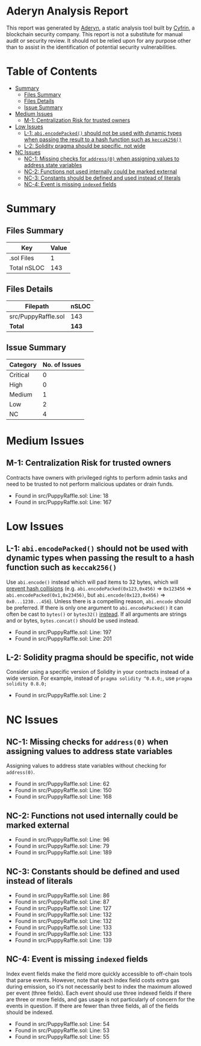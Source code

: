 # Aderyn Analysis Report

This report was generated by [Aderyn](https://github.com/Cyfrin/aderyn), a static analysis tool built by [Cyfrin](https://cyfrin.io), a blockchain security company. This report is not a substitute for manual audit or security review. It should not be relied upon for any purpose other than to assist in the identification of potential security vulnerabilities.
# Table of Contents

- [Summary](#summary)
  - [Files Summary](#files-summary)
  - [Files Details](#files-details)
  - [Issue Summary](#issue-summary)
- [Medium Issues](#medium-issues)
  - [M-1: Centralization Risk for trusted owners](#M-1)
- [Low Issues](#low-issues)
  - [L-1: `abi.encodePacked()` should not be used with dynamic types when passing the result to a hash function such as `keccak256()`](#L-1)
  - [L-2: Solidity pragma should be specific, not wide](#L-2)
- [NC Issues](#nc-issues)
  - [NC-1: Missing checks for `address(0)` when assigning values to address state variables](#NC-1)
  - [NC-2: Functions not used internally could be marked external](#NC-2)
  - [NC-3: Constants should be defined and used instead of literals](#NC-3)
  - [NC-4: Event is missing `indexed` fields](#NC-4)


# Summary

## Files Summary

| Key | Value |
| --- | --- |
| .sol Files | 1 |
| Total nSLOC | 143 |


## Files Details

| Filepath | nSLOC |
| --- | --- |
| src/PuppyRaffle.sol | 143 |
| **Total** | **143** |


## Issue Summary

| Category | No. of Issues |
| --- | --- |
| Critical | 0 |
| High | 0 |
| Medium | 1 |
| Low | 2 |
| NC | 4 |


# Medium Issues

<a name="M-1"></a>
## M-1: Centralization Risk for trusted owners

Contracts have owners with privileged rights to perform admin tasks and need to be trusted to not perform malicious updates or drain funds.

- Found in src/PuppyRaffle.sol: Line: 18
- Found in src/PuppyRaffle.sol: Line: 167


# Low Issues

<a name="L-1"></a>
## L-1: `abi.encodePacked()` should not be used with dynamic types when passing the result to a hash function such as `keccak256()`

Use `abi.encode()` instead which will pad items to 32 bytes, which will [prevent hash collisions](https://docs.soliditylang.org/en/v0.8.13/abi-spec.html#non-standard-packed-mode) (e.g. `abi.encodePacked(0x123,0x456)` => `0x123456` => `abi.encodePacked(0x1,0x23456)`, but `abi.encode(0x123,0x456)` => `0x0...1230...456`). Unless there is a compelling reason, `abi.encode` should be preferred. If there is only one argument to `abi.encodePacked()` it can often be cast to `bytes()` or `bytes32()` [instead](https://ethereum.stackexchange.com/questions/30912/how-to-compare-strings-in-solidity#answer-82739).
If all arguments are strings and or bytes, `bytes.concat()` should be used instead.

- Found in src/PuppyRaffle.sol: Line: 197
- Found in src/PuppyRaffle.sol: Line: 201


<a name="L-2"></a>
## L-2: Solidity pragma should be specific, not wide

Consider using a specific version of Solidity in your contracts instead of a wide version. For example, instead of `pragma solidity ^0.8.0;`, use `pragma solidity 0.8.0;`

- Found in src/PuppyRaffle.sol: Line: 2


# NC Issues

<a name="NC-1"></a>
## NC-1: Missing checks for `address(0)` when assigning values to address state variables

Assigning values to address state variables without checking for `address(0)`.

- Found in src/PuppyRaffle.sol: Line: 62
- Found in src/PuppyRaffle.sol: Line: 150
- Found in src/PuppyRaffle.sol: Line: 168


<a name="NC-2"></a>
## NC-2: Functions not used internally could be marked external



- Found in src/PuppyRaffle.sol: Line: 96
- Found in src/PuppyRaffle.sol: Line: 79
- Found in src/PuppyRaffle.sol: Line: 189


<a name="NC-3"></a>
## NC-3: Constants should be defined and used instead of literals



- Found in src/PuppyRaffle.sol: Line: 86
- Found in src/PuppyRaffle.sol: Line: 87
- Found in src/PuppyRaffle.sol: Line: 127
- Found in src/PuppyRaffle.sol: Line: 132
- Found in src/PuppyRaffle.sol: Line: 132
- Found in src/PuppyRaffle.sol: Line: 133
- Found in src/PuppyRaffle.sol: Line: 133
- Found in src/PuppyRaffle.sol: Line: 139


<a name="NC-4"></a>
## NC-4: Event is missing `indexed` fields

Index event fields make the field more quickly accessible to off-chain tools that parse events. However, note that each index field costs extra gas during emission, so it's not necessarily best to index the maximum allowed per event (three fields). Each event should use three indexed fields if there are three or more fields, and gas usage is not particularly of concern for the events in question. If there are fewer than three fields, all of the fields should be indexed.

- Found in src/PuppyRaffle.sol: Line: 54
- Found in src/PuppyRaffle.sol: Line: 53
- Found in src/PuppyRaffle.sol: Line: 55


